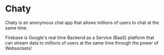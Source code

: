 # Chaty
Chaty is an anonymous chat app that allows millions of users to chat at the same time.

Firebase is Google's real time Backend as a Service (BaaS) platform that can stream data to millions of users at the same time through the power of Websockets! 


